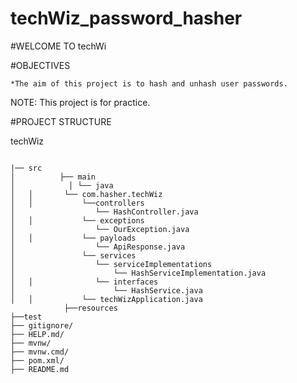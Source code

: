 # techWiz_password_hasher
 #WELCOME TO techWi

#OBJECTIVES

    *The aim of this project is to hash and unhash user passwords.
NOTE: This project is for practice.

#PROJECT STRUCTURE

techWiz
```|──.mvn

|── src
│          ├── main
│            │ └── java
│   │       └── com.hasher.techWiz
│   │           └──controllers
│                  └── HashController.java
│   │           └── exceptions
│                  └── OurException.java
│   │           └── payloads
│                  └── ApiResponse.java
│               └── services
│                  └── serviceImplementations
│                      └── HashServiceImplementation.java
│   │              └── interfaces
│                      └── HashService.java
│   │           └── techWizApplication.java
            ├──resources
├──test
├── gitignore/
├── HELP.md/
├── mvnw/
├── mvnw.cmd/
├── pom.xml/
├── README.md

